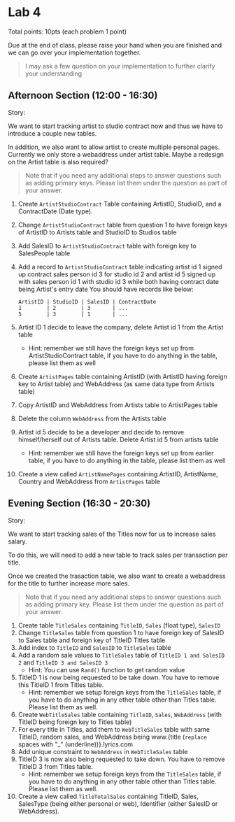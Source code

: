 # Lab 4

Total points: 10pts (each problem 1 point)

Due at the end of class, please raise your hand when you are finished and we can go over your implementation together.

> I may ask a few question on your implementation to further clarify your understanding


## Afternoon Section (12:00 - 16:30)

Story:

We want to start tracking artist to studio contract now and thus we have to introduce a couple new tables.

In addition, we also want to allow artist to create multiple personal pages. Currently we only store a webaddress under artist table. Maybe a redesign on the Artist table is also required?

> Note that if you need any additional steps to answer questions such as adding primary keys. Please list them under the question as part of your answer.

1. Create `ArtistStudioContract` Table containing ArtistID, StudioID, and a ContractDate (Date type).
2. Change `ArtistStudioContract` table from question 1 to have foreign keys of ArtistID to Artists table and StudioID to Studios table
3. Add SalesID to `ArtistStudioContract` table with foreign key to SalesPeople table
4. Add a record to `ArtistStudioContract` table indicating artist id 1 signed up contract sales person id 3 for studio id 2 and artist id 5 signed up with sales person id 1 with studio id 3 while both having contract date being Artist's entry date
   You should have records like below:
   
      ```
      ArtistID | StudioID | SalesID | ContractDate
      1        | 2        | 3       | ...
      5        | 3        | 1       | ...
      ```
   
5. Artist ID 1 decide to leave the company, delete Artist id 1 from the Artist table
    * Hint: remember we still have the foreign keys set up from ArtistStudioContract table, if you have to do anything in the table, please list them as well
6. Create `ArtistPages` table containing ArtistID (with ArtistID having foreign key to Artist table) and WebAddress (as same data type from Artists table)
7. Copy ArtistID and WebAddress from Artists table to ArtistPages table
8. Delete the column `WebAddress` from the Artists table
9. Artist id 5 decide to be a developer and decide to remove himself/herself out of Artists table. Delete Artist id 5 from artists table
    * Hint: remember we still have the foreign keys set up from earlier table, if you have to do anything in the table, please list them as well
10. Create a view called `ArtistNamePages` containing ArtistID, ArtistName, Country and WebAddress from `ArtistPages` table

## Evening Section (16:30 - 20:30)

Story:

We want to start tracking sales of the Titles now for us to increase sales salary.

To do this, we will need to add a new table to track sales per transaction per title.

Once we created the trasaction table, we also want to create a webaddress for the title to further increase more sales.

> Note that if you need any additional steps to answer questions such as adding primary key. Please list them under the question as part of your answer.

1. Create table `TitleSales` containing `TitleID`, `Sales` (float type), `SalesID`
2. Change `TitleSales` table from question 1 to have foreign key of SalesID to Sales table and foreign key of TitleID Titles table
3. Add index to `TitleID` and `SalesID` to `TitleSales` table
4. Add a random sale values to `TitleSales` table of `TitleID 1 and SalesID 2` and `TitleID 3 and SalesID 3`
    * Hint: You can use `Rand()` function to get random value
5. TitleID 1 is now being requested to be take down. You have to remove this TitleID 1 from Titles table.
    * Hint: remember we setup foreign keys from the `TitleSales` table, if you have to do anything in any other table other than Titles table. Please list them as well.
6. Create `WebTitleSales` table containing `TitleID`, `Sales`, `WebAddress` (with TitleID being foreign key to Titles table)
7. For every title in Titles, add them to `WebTitleSales` table with same TitleID, random sales, and WebAddress being www.{title (`replace` spaces with "_" (underline))}.lyrics.com
8. Add unique constraint to `WebAddress` in `WebTitleSales` table
9. TitleID 3 is now also being requested to take down. You have to remove TitleID 3 from Titles table.
    * Hint: remember we setup foreign keys from the `TitleSales` table, if you have to do anything in any other table other than Titles table. Please list them as well.
10. Create a view called `TitleTotalSales` containing TitleID, Sales, SalesType (being either personal or web), Identifier (either SalesID or WebAddress).

